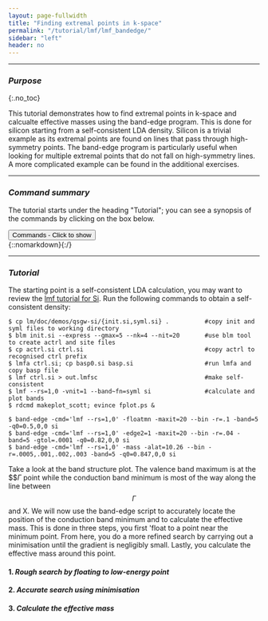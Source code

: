 ```yaml
---
layout: page-fullwidth
title: "Finding extremal points in k-space"
permalink: "/tutorial/lmf/lmf_bandedge/"
sidebar: "left"
header: no
---
```

_____________________________________________________________

### _Purpose_
{:.no_toc}

This tutorial demonstrates how to find extremal points in k-space and calcualte effective masses using the band-edge program. This is done for silicon starting from a self-consistent LDA density. Silicon is a trivial example as its extremal points are found on lines that pass through high-symmetry points. The band-edge program is particularly useful when looking for multiple extremal points that do not fall on high-symmetry lines. A more complicated example can be found in the additional exercises.  

_____________________________________________________________

### _Command summary_

The tutorial starts under the heading "Tutorial"; you can see a synopsis of the commands by clicking on the box below.

<div onclick="elm = document.getElementById('foobar'); if(elm.style.display == 'none') elm.style.display = 'block'; else elm.style.display = 'none';"><button type="button" class="button tiny radius">Commands - Click to show</button></div>
{::nomarkdown}<div style="display:none;margin:0px 25px 0px 25px;"id="foobar">{:/}

    $ cp lm/doc/demos/qsgw-si/init.si .                    #copy init file to working directory
    $ blm init.si --express --gmax=5 --nk=4 --nit=20       #use blm tool to create actrl and site files
    $ cp actrl.si ctrl.si                                  #copy actrl to recognised ctrl prefix
    $ lmfa ctrl.si; cp basp0.si basp.si                    #run lmfa and copy basp file
    $ lmf ctrl.si > out.lmfsc                              #make self-consistent
    
    $ band-edge part

{::nomarkdown}</div>{:/}
_____________________________________________________________

### _Tutorial_

The starting point is a self-consistent LDA calculation, you may want to review the [lmf tutorial for Si](/tutorial/lmf/lmf_tutorial/). Run the following commands to obtain a self-consistent density:

    $ cp lm/doc/demos/qsgw-si/{init.si,syml.si} .          #copy init and syml files to working directory
    $ blm init.si --express --gmax=5 --nk=4 --nit=20       #use blm tool to create actrl and site files
    $ cp actrl.si ctrl.si                                  #copy actrl to recognised ctrl prefix
    $ lmfa ctrl.si; cp basp0.si basp.si                    #run lmfa and copy basp file
    $ lmf ctrl.si > out.lmfsc                              #make self-consistent
    $ lmf --rs=1,0 -vnit=1 --band~fn=syml si               #calculate and plot bands
    $ rdcmd makeplot_scott; evince fplot.ps &

    $ band-edge -cmd='lmf --rs=1,0' -floatmn -maxit=20 --bin -r=.1 -band=5 -q0=0.5,0,0 si  
    $ band-edge -cmd='lmf --rs=1,0' -edge2=1 -maxit=20 --bin -r=.04 -band=5 -gtol=.0001 -q0=0.82,0,0 si 
    $ band-edge -cmd='lmf --rs=1,0' -mass -alat=10.26 --bin -r=.0005,.001,.002,.003 -band=5 -q0=0.847,0,0 si

Take a look at the band structure plot. The valence band maximum is at the $$$\Gamma$ point while the conduction band minimum is most of the way along the line between $$\Gamma$$ and X. We will now use the band-edge script to accurately locate the position of the conduction band minimum and to calculate the effective mass. This is done in three steps, you first 'float to a point near the minimum point. From here, you do a more refined search by carrying out a minimisation until the gradient is negligibly small. Lastly, you calculate the effective mass around this point. 

#### 1. _Rough search by floating to low-energy point_

#### 2. _Accurate search using minimisation_

#### 3. _Calculate the effective mass_

